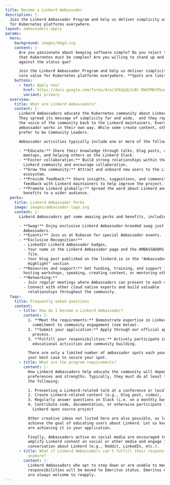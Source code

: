 ```yaml
---
title: Become a Linkerd Ambassador
description: |-
  Join the Linkerd Ambassador Program and help us deliver simplicity as a value
  for Kubernetes platforms everywhere.
layout: ambassadors-apply
params:
  hero:
    background: images/bkgd.svg
    content: |-
      Are you passionate about keeping software simple? Do you reject the idea
      that Kubernetes must be complex? Are you willing to stand up and fight
      against the status quo?

      Join the Linkerd Ambassador Program and help us deliver simplicity as a
      core value for Kubernetes platforms everywhere. **Spots are limited!**
    buttons:
      - text: Apply now!
        href: https://docs.google.com/forms/d/e/1FAIpQLScBC-RWSPMbYFbuqPgmetKLyhjb1ih9TcDqI6szek8ElsYHPw/viewform?usp=sf_link
        variant: primary
  overview:
    title: What are Linkerd Ambassadors?
    content: |-
      Linkerd Ambassadors educate the Kubernetes community about Linkerd.
      They spread its message of simplicity far and wide,  and they represent
      the voice of the community back to the Linkerd maintainers. Every
      ambassador works in their own way. While some create content, others may
      prefer to be Community Leaders.

      Ambassador activities typically include one or more of the following:

      - **Educate:** Share their knowledge through talks, blog posts, videos,
        meetups, and helping others on the Linkerd Slack.
      - **Foster collaboration:** Build strong relationships within the
        Linkerd community and encourage collaboration.
      - **Grow the community:** Attract and onboard new users to the Linkerd
        ecosystem.
      - **Provide feedback:** Share insights, suggestions, and community
        feedback with Linkerd maintainers to help improve the project.
      - **Promote Linkerd globally:** Spread the word about Linkerd and its
        benefits to a wider audience.
  perks:
    title: Linkerd Ambassador Perks
    image: images/ambassador-logo.svg
    content: |-
      Linkerd Ambassadors get some amazing perks and benefits, including:

      - **Swag!** Enjoy exclusive Linkerd Ambassador-branded swag just for
        Ambassadors.
      - **Events!** Join us at Kubecon for special Ambassador events.
      - **Exclusive Recognition!**
        - LinkedIn Linkerd Ambassador badges,
        - Your name in the Linkerd Ambassador page and the AMBASSADORS.md
          file.
        - Your blog post published on the linkerd.io in the "Ambassador
          Highlight" section
      - **Resources and support!** Get funding, training, and support for
        hosting workshops, speaking, creating content, or mentoring others.
      - **Networking:**
        - Join regular meetings where Ambassadors can present to each other
        - Connect with other cloud native experts and build valuable
          relationships throughout the community.
  faqs:
    title: Frequently asked questions
    content:
      - title: How do I become a Linkerd Ambassador?
        content: |-
          1. **Meet the requirements:** Demonstrate expertise in Linkerd and a
            commitment to community engagement (see below).
          2. **Submit your application:** Apply through our official application
            process.
          3. **Fulfill your responsibilities:** Actively participate in
            educational activities and community building.

          There are only a limited number of ambassador spots each year, so make
          your best case to secure your spot.
      - title: What are the program requirements?
        content: |-
          How Linkerd Ambassadors help educate the community will depend on their
          preferences and strengths. Typically, they must do at least **two** of
          the following:

          1. Presenting a Linkerd-related talk at a conference or local meetup,
          2. Create Linkerd-related content (e.g., blog post, video),
          3. Regularly answer questions on Slack (i.e. on a monthly basis),
          4. Contribute code, documentation, or otherwise participate in the
            Linkerd open source project

          Other creative ideas not listed here are also possible, as long as they
          achieve the goal of educating users about Linkerd. Let us know how you
          are achieving it in your application.

          Finally, Ambassadors active on social media are encouraged to help
          amplify Linkerd content on social or other media and engage in
          conversation about Linkerd (e.g., Reddit, LinkedIn, etc.).
      - title: What if Linkerd Ambassadors can't fulfill their responsibilities
          anymore?
        content: |-
          Linkerd Ambassadors who opt to step down or are unable to meet
          responsibilities will be moved to Emeritus status. Emeritus Ambassadors
          are always welcome to reapply.
---
```

